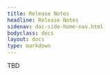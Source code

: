 ```yaml
---
title: Release Notes
headline: Release Notes
sidenav: doc-side-home-nav.html
bodyclass: docs
layout: docs
type: markdown
---
```


TBD

